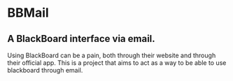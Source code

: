 # BBMail
## A BlackBoard interface via email.

Using BlackBoard can be a pain, both through their website and through their official app.
This is a project that aims to act as a way to be able to use blackboard through email.
